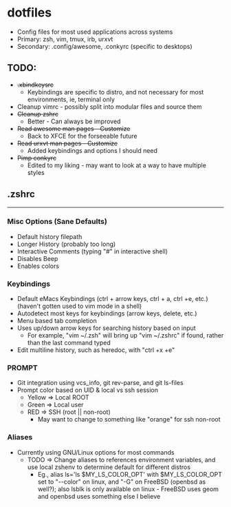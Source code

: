 # dotfiles
* Config files for most used applications across systems
* Primary: zsh, vim, tmux, irb, urxvt
* Secondary: .config/awesome, .conkyrc (specific to desktops)

## TODO:
* ~~.xbindkeysrc~~
  * Keybindings are specific to distro, and not necessary for most environments, ie, terminal only
* Cleanup vimrc - possibly split into modular files and source them
* ~~Cleanup zshrc~~
  * Better - Can always be improved
* ~~Read awesome man pages - Customize~~
  * Back to XFCE for the forseeable future
* ~~Read urxvt man pages - Customize~~
  * Added keybindings and options I should need
* ~~Pimp conkyrc~~
  * Edited to my liking - may want to look at a way to have multiple styles

## .zshrc
---

### Misc Options (Sane Defaults)
* Default history filepath
* Longer History (probably too long)
* Interactive Comments (typing "#" in interactive shell)
* Disables Beep
* Enables colors

### Keybindings
* Default eMacs Keybindings (ctrl + arrow keys, ctrl + a, ctrl +e, etc.) (haven't gotten used to vim mode in a shell)
* Autodetect most keys for keybindings (arrow keys, delete, etc.)
* Menu based tab completion
* Uses up/down arrow keys for searching history based on input
  * For example, "vim ~/.zsh" will bring up "vim ~/.zshrc" if found, rather than the last command typed
* Edit multiline history, such as heredoc, with "ctrl +x +e"

### PROMPT
* Git integration using vcs_info, git rev-parse, and git ls-files
* Prompt color based on UID & local vs ssh session
  * Yellow => Local ROOT
  * Green => Local user
  * RED => SSH (root || non-root)
    * May want to change to something like "orange" for ssh non-root

### Aliases
* Currently using GNU/Linux options for most commands
  * TODO => Change aliases to references environment variables, and use local zshenv to determine default for different distros
    * Eg., alias ls='ls $MY_LS_COLOR_OPT' with $MY_LS_COLOR_OPT set to "--color" on linux, and "-G" on FreeBSD (openbsd as well?); also lsblk is only available on linux - FreeBSD uses geom and openbsd uses something else I believe
